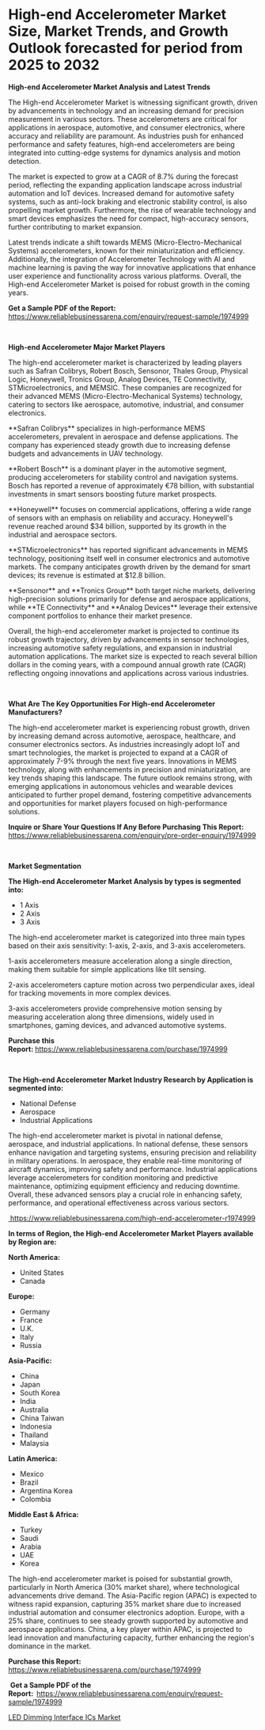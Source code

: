 <p><h1>High-end Accelerometer Market Size, Market Trends, and Growth Outlook forecasted for period from 2025 to 2032</h1></p><p><strong>High-end Accelerometer Market Analysis and Latest Trends</strong></p>
<p><p>The High-end Accelerometer Market is witnessing significant growth, driven by advancements in technology and an increasing demand for precision measurement in various sectors. These accelerometers are critical for applications in aerospace, automotive, and consumer electronics, where accuracy and reliability are paramount. As industries push for enhanced performance and safety features, high-end accelerometers are being integrated into cutting-edge systems for dynamics analysis and motion detection.</p><p>The market is expected to grow at a CAGR of 8.7% during the forecast period, reflecting the expanding application landscape across industrial automation and IoT devices. Increased demand for automotive safety systems, such as anti-lock braking and electronic stability control, is also propelling market growth. Furthermore, the rise of wearable technology and smart devices emphasizes the need for compact, high-accuracy sensors, further contributing to market expansion.</p><p>Latest trends indicate a shift towards MEMS (Micro-Electro-Mechanical Systems) accelerometers, known for their miniaturization and efficiency. Additionally, the integration of Accelerometer Technology with AI and machine learning is paving the way for innovative applications that enhance user experience and functionality across various platforms. Overall, the High-end Accelerometer Market is poised for robust growth in the coming years.</p></p>
<p><strong>Get a Sample PDF of the Report:&nbsp;</strong> <a href="https://www.reliablebusinessarena.com/enquiry/request-sample/1974999?utm_campaign=3561&utm_medium=2&utm_source=Github&utm_content=ia&utm_term=07042025&utm_id=high-end-accelerometer">https://www.reliablebusinessarena.com/enquiry/request-sample/1974999</a></p>
<p>&nbsp;</p>
<p><strong>High-end Accelerometer Major Market Players</strong></p>
<p><p>The high-end accelerometer market is characterized by leading players such as Safran Colibrys, Robert Bosch, Sensonor, Thales Group, Physical Logic, Honeywell, Tronics Group, Analog Devices, TE Connectivity, STMicroelectronics, and MEMSIC. These companies are recognized for their advanced MEMS (Micro-Electro-Mechanical Systems) technology, catering to sectors like aerospace, automotive, industrial, and consumer electronics.</p><p>**Safran Colibrys** specializes in high-performance MEMS accelerometers, prevalent in aerospace and defense applications. The company has experienced steady growth due to increasing defense budgets and advancements in UAV technology. </p><p>**Robert Bosch** is a dominant player in the automotive segment, producing accelerometers for stability control and navigation systems. Bosch has reported a revenue of approximately €78 billion, with substantial investments in smart sensors boosting future market prospects.</p><p>**Honeywell** focuses on commercial applications, offering a wide range of sensors with an emphasis on reliability and accuracy. Honeywell's revenue reached around $34 billion, supported by its growth in the industrial and aerospace sectors.</p><p>**STMicroelectronics** has reported significant advancements in MEMS technology, positioning itself well in consumer electronics and automotive markets. The company anticipates growth driven by the demand for smart devices; its revenue is estimated at $12.8 billion.</p><p>**Sensonor** and **Tronics Group** both target niche markets, delivering high-precision solutions primarily for defense and aerospace applications, while **TE Connectivity** and **Analog Devices** leverage their extensive component portfolios to enhance their market presence.</p><p>Overall, the high-end accelerometer market is projected to continue its robust growth trajectory, driven by advancements in sensor technologies, increasing automotive safety regulations, and expansion in industrial automation applications. The market size is expected to reach several billion dollars in the coming years, with a compound annual growth rate (CAGR) reflecting ongoing innovations and applications across various industries.</p></p>
<p>&nbsp;</p>
<p><strong>What Are The Key Opportunities For High-end Accelerometer Manufacturers?</strong></p>
<p><p>The high-end accelerometer market is experiencing robust growth, driven by increasing demand across automotive, aerospace, healthcare, and consumer electronics sectors. As industries increasingly adopt IoT and smart technologies, the market is projected to expand at a CAGR of approximately 7-9% through the next five years. Innovations in MEMS technology, along with enhancements in precision and miniaturization, are key trends shaping this landscape. The future outlook remains strong, with emerging applications in autonomous vehicles and wearable devices anticipated to further propel demand, fostering competitive advancements and opportunities for market players focused on high-performance solutions.</p></p>
<p><strong>Inquire or Share Your Questions If Any Before Purchasing This Report:</strong> <a href="https://www.reliablebusinessarena.com/enquiry/pre-order-enquiry/1974999?utm_campaign=3561&utm_medium=2&utm_source=Github&utm_content=ia&utm_term=07042025&utm_id=high-end-accelerometer">https://www.reliablebusinessarena.com/enquiry/pre-order-enquiry/1974999</a></p>
<p>&nbsp;</p>
<p><strong>Market Segmentation</strong></p>
<p><strong>The High-end Accelerometer Market Analysis by types is segmented into:</strong></p>
<p><ul><li>1 Axis</li><li>2 Axis</li><li>3 Axis</li></ul></p>
<p><p>The high-end accelerometer market is categorized into three main types based on their axis sensitivity: 1-axis, 2-axis, and 3-axis accelerometers. </p><p>1-axis accelerometers measure acceleration along a single direction, making them suitable for simple applications like tilt sensing. </p><p>2-axis accelerometers capture motion across two perpendicular axes, ideal for tracking movements in more complex devices. </p><p>3-axis accelerometers provide comprehensive motion sensing by measuring acceleration along three dimensions, widely used in smartphones, gaming devices, and advanced automotive systems.</p></p>
<p><strong>Purchase this Report:&nbsp;</strong><a href="https://www.reliablebusinessarena.com/purchase/1974999?utm_campaign=3561&utm_medium=2&utm_source=Github&utm_content=ia&utm_term=07042025&utm_id=high-end-accelerometer">https://www.reliablebusinessarena.com/purchase/1974999</a></p>
<p>&nbsp;</p>
<p><strong>The High-end Accelerometer Market Industry Research by Application is segmented into:</strong></p>
<p><ul><li>National Defense</li><li>Aerospace</li><li>Industrial Applications</li></ul></p>
<p><p>The high-end accelerometer market is pivotal in national defense, aerospace, and industrial applications. In national defense, these sensors enhance navigation and targeting systems, ensuring precision and reliability in military operations. In aerospace, they enable real-time monitoring of aircraft dynamics, improving safety and performance. Industrial applications leverage accelerometers for condition monitoring and predictive maintenance, optimizing equipment efficiency and reducing downtime. Overall, these advanced sensors play a crucial role in enhancing safety, performance, and operational effectiveness across various sectors.</p></p>
<p><a href="https://www.reliablebusinessarena.com/high-end-accelerometer-r1974999?utm_campaign=3561&utm_medium=2&utm_source=Github&utm_content=ia&utm_term=07042025&utm_id=high-end-accelerometer">&nbsp;https://www.reliablebusinessarena.com/high-end-accelerometer-r1974999</a></p>
<p><strong>In terms of Region, the High-end Accelerometer Market Players available by Region are:</strong></p>
<p>
    <p> <strong> North America: </strong>
        <ul>
            <li>United States</li>
            <li>Canada</li>
        </ul>
        </p> 
    <p> <strong> Europe: </strong>
        <ul>
            <li>Germany</li>
            <li>France</li>
            <li>U.K.</li>
            <li>Italy</li>
            <li>Russia</li>
        </ul>
        </p> 
    <p> <strong> Asia-Pacific: </strong>
        <ul>
            <li>China</li>
            <li>Japan</li>
            <li>South Korea</li>
            <li>India</li>
            <li>Australia</li>
            <li>China Taiwan</li>
            <li>Indonesia</li>
            <li>Thailand</li>
            <li>Malaysia</li>
        </ul>
        </p> 
    <p> <strong> Latin America: </strong>
        <ul>
            <li>Mexico</li>
            <li>Brazil</li>
            <li>Argentina Korea</li>
            <li>Colombia</li>
        </ul>
        </p> 
    <p> <strong> Middle East & Africa: </strong>
        <ul>
            <li>Turkey</li>
            <li>Saudi</li>
            <li>Arabia</li>
            <li>UAE</li>
            <li>Korea</li>
        </ul>
    </p>
    </p>
<p><p>The high-end accelerometer market is poised for substantial growth, particularly in North America (30% market share), where technological advancements drive demand. The Asia-Pacific region (APAC) is expected to witness rapid expansion, capturing 35% market share due to increased industrial automation and consumer electronics adoption. Europe, with a 25% share, continues to see steady growth supported by automotive and aerospace applications. China, a key player within APAC, is projected to lead innovation and manufacturing capacity, further enhancing the region's dominance in the market.</p></p>
<p><strong>Purchase this Report: </strong><a href="https://www.reliablebusinessarena.com/purchase/1974999?utm_campaign=3561&utm_medium=2&utm_source=Github&utm_content=ia&utm_term=07042025&utm_id=high-end-accelerometer">https://www.reliablebusinessarena.com/purchase/1974999</a></p>
<p>&nbsp;<strong>Get a Sample PDF of the Report:&nbsp;&nbsp;</strong><a href="https://www.reliablebusinessarena.com/enquiry/request-sample/1974999?utm_campaign=3561&utm_medium=2&utm_source=Github&utm_content=ia&utm_term=07042025&utm_id=high-end-accelerometer">https://www.reliablebusinessarena.com/enquiry/request-sample/1974999</a></p>
<p><strong></strong></p>
<p><p><a href="https://github.com/beyeagamizjp/Market-Research-Report-List-1/blob/main/led-dimming-interface-ics-market.md?utm_campaign=3561&utm_medium=2&utm_source=Github&utm_content=ia&utm_term=07042025&utm_id=high-end-accelerometer">LED Dimming Interface ICs Market</a></p></p>
